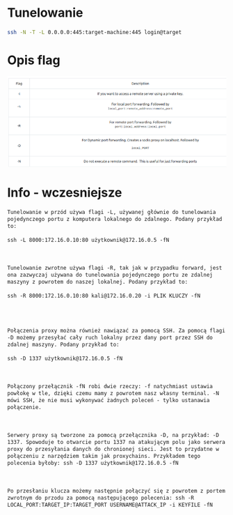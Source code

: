 # Tunelowanie
```bash
ssh -N -T -L 0.0.0.0:445:target-machine:445 login@target
```
# Opis flag
![](sshOpisFlag.png)


# Info - wczesniejsze
    Tunelowanie w przód używa flagi -L, używanej głównie do tunelowania pojedynczego portu z komputera lokalnego do zdalnego. Podany przykład to:

    ssh -L 8000:172.16.0.10:80 użytkownik@172.16.0.5 -fN  



    Tunelowanie zwrotne używa flagi -R, tak jak w przypadku forward, jest ona zazwyczaj używana do tunelowania pojedynczego portu ze zdalnej maszyny z powrotem do naszej lokalnej. Podany przykład to:  

    ssh -R 8000:172.16.0.10:80 kali@172.16.0.20 -i PLIK KLUCZY -fN  




    Połączenia proxy można również nawiązać za pomocą SSH. Za pomocą flagi -D możemy przesyłać cały ruch lokalny przez dany port przez SSH do zdalnej maszyny. Podany przykład to:  

    ssh -D 1337 użytkownik@172.16.0.5 -fN



    Połączony przełącznik -fN robi dwie rzeczy: -f natychmiast ustawia powłokę w tle, dzięki czemu mamy z powrotem nasz własny terminal. -N mówi SSH, że nie musi wykonywać żadnych poleceń - tylko ustanawia połączenie.



    Serwery proxy są tworzone za pomocą przełącznika -D, na przykład: -D 1337. Spowoduje to otwarcie portu 1337 na atakującym polu jako serwera proxy do przesyłania danych do chronionej sieci. Jest to przydatne w połączeniu z narzędziem takim jak proxychains. Przykładem tego polecenia byłoby: ssh -D 1337 użytkownik@172.16.0.5 -fN



    Po przesłaniu klucza możemy następnie połączyć się z powrotem z portem zwrotnym do przodu za pomocą następującego polecenia: ssh -R LOCAL_PORT:TARGET_IP:TARGET_PORT USERNAME@ATTACK_IP -i KEYFILE -fN
